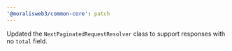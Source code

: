 ```yaml
---
'@moralisweb3/common-core': patch
---
```


Updated the `NextPaginatedRequestResolver` class to support responses with no `total` field.
